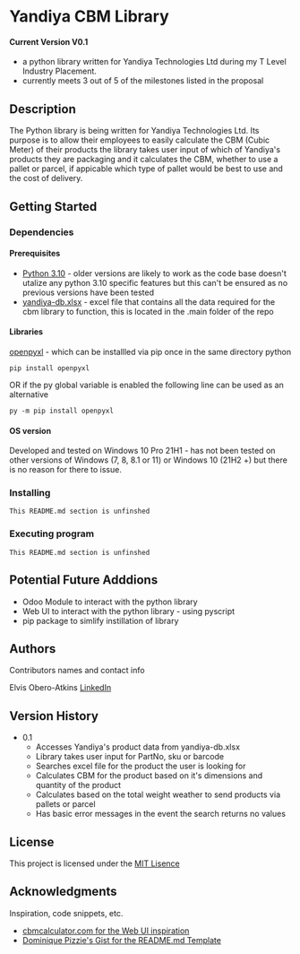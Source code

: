 # Yandiya CBM Library

#### Current Version V0.1

- a python library written for Yandiya Technologies Ltd during my T Level Industry Placement.
- currently meets 3 out of 5 of the milestones listed in the proposal

## Description

The Python library is being written for Yandiya Technologies Ltd. Its purpose is to allow their employees to easily calculate the CBM (Cubic Meter) of their products the library takes user input of which of Yandiya's products they are packaging and it calculates the CBM, whether to use a pallet or parcel, if appicable which type of pallet would be best to use and the cost of delivery.

## Getting Started

### Dependencies

#### Prerequisites

- [Python 3.10](https://www.python.org/downloads/) - older versions are likely to work as the code base doesn't utalize any python 3.10 specific features but this can't be ensured as no previous versions have been tested
- [yandiya-db.xlsx](https://github.com/elvybean/yandiya-cbm-library/blob/main/.main/yandiya-db.xlsx) - excel file that contains all the data required for the cbm library to function, this is located in the .main folder of the repo

#### Libraries

[openpyxl](https://pypi.org/project/openpyxl/) - which can be installled via pip once in the same directory python

```
pip install openpyxl
```

OR if the py global variable is enabled the following line can be used as an alternative

```
py -m pip install openpyxl
```

#### OS version

Developed and tested on Windows 10 Pro 21H1 - has not been tested on other versions of Windows (7, 8, 8.1 or 11) or Windows 10 (21H2 +) but there is no reason for there to issue.

### Installing

```
This README.md section is unfinshed
```

### Executing program

```
This README.md section is unfinshed
```

## Potential Future Adddions

- Odoo Module to interact with the python library
- Web UI to interact with the python library - using pyscript
- pip package to simlify instillation of library

## Authors

Contributors names and contact info

Elvis Obero-Atkins
[LinkedIn](www.linkedin.com/in/elvisoberoatkins)

## Version History

- 0.1
  - Accesses Yandiya's product data from yandiya-db.xlsx
  - Library takes user input for PartNo, sku or barcode
  - Searches excel file for the product the user is looking for
  - Calculates CBM for the product based on it's dimensions and quantity of the product
  - Calculates based on the total weight weather to send products via pallets or parcel
  - Has basic error messages in the event the search returns no values

## License

This project is licensed under the [MIT Lisence](https://choosealicense.com/licenses/mit/)

## Acknowledgments

Inspiration, code snippets, etc.

- [cbmcalculator.com for the Web UI inspiration](https://www.cbmcalculator.com/)
- [Dominique Pizzie&#39;s Gist for the README.md Template](https://gist.github.com/DomPizzie/7a5ff55ffa9081f2de27c315f5018afc)
